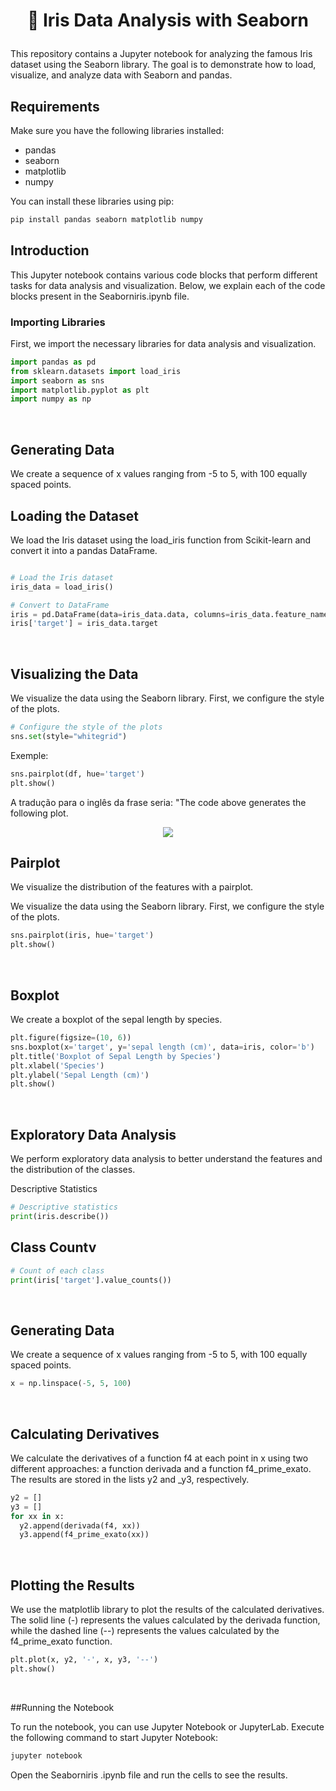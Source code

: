 <br><br>


<!--Header -->

#  <p align="center"> 🌸 Iris Data Analysis with Seaborn 

This repository contains a Jupyter notebook for analyzing the famous Iris dataset using the Seaborn library. The goal is to demonstrate how to load, visualize, and analyze data with Seaborn and pandas.

## Requirements

Make sure you have the following libraries installed:

- pandas
- seaborn
- matplotlib
- numpy

You can install these libraries using pip:

```sh
pip install pandas seaborn matplotlib numpy
```

## Introduction

This Jupyter notebook contains various code blocks that perform different tasks for data analysis and visualization. Below, we explain each of the code blocks present in the Seaborniris.ipynb file.

### Importing Libraries

First, we import the necessary libraries for data analysis and visualization.

```python
import pandas as pd
from sklearn.datasets import load_iris
import seaborn as sns
import matplotlib.pyplot as plt
import numpy as np
```

<br>

## Generating Data

We create a sequence of x values ranging from -5 to 5, with 100 equally spaced points.

## Loading the Dataset

We load the Iris dataset using the load_iris function from Scikit-learn and convert it into a pandas DataFrame.

```python

# Load the Iris dataset
iris_data = load_iris()

# Convert to DataFrame
iris = pd.DataFrame(data=iris_data.data, columns=iris_data.feature_names)
iris['target'] = iris_data.target
```

<br>

## Visualizing the Data

We visualize the data using the Seaborn library. First, we configure the style of the plots.

```python
# Configure the style of the plots
sns.set(style="whitegrid")
```

Exemple:

```python
sns.pairplot(df, hue='target')
plt.show()
```

A tradução para o inglês da frase seria: "The code above generates the following plot.

 <p align="center">
<img src="https://github.com/user-attachments/assets/479b6f82-0880-4f32-817f-f963131c5e65"/>



<br>

## Pairplot

We visualize the distribution of the features with a pairplot.

We visualize the data using the Seaborn library. First, we configure the style of the plots.

```python
sns.pairplot(iris, hue='target')
plt.show()
```


<br>

## Boxplot

We create a boxplot of the sepal length by species.


```python
plt.figure(figsize=(10, 6))
sns.boxplot(x='target', y='sepal length (cm)', data=iris, color='b')
plt.title('Boxplot of Sepal Length by Species')
plt.xlabel('Species')
plt.ylabel('Sepal Length (cm)')
plt.show()
```

<br>

## Exploratory Data Analysis

We perform exploratory data analysis to better understand the features and the distribution of the classes.

Descriptive Statistics

```python
# Descriptive statistics
print(iris.describe())
 ```

## Class Countv

```python
# Count of each class
print(iris['target'].value_counts())
````

<br>


## Generating Data

We create a sequence of x values ranging from -5 to 5, with 100 equally spaced points.

```python
x = np.linspace(-5, 5, 100)
```

<br>

## Calculating Derivatives

We calculate the derivatives of a function f4 at each point in x using two different approaches: a function derivada and a function f4_prime_exato. The results are stored in the lists y2 and _y3, respectively.


```python
y2 = []
y3 = []
for xx in x:
  y2.append(derivada(f4, xx))
  y3.append(f4_prime_exato(xx))
```

<br>

## Plotting the Results

We use the matplotlib library to plot the results of the calculated derivatives. The solid line (-) represents the values calculated by the derivada function, while the dashed line (--) represents the values calculated by the f4_prime_exato function.


```python
plt.plot(x, y2, '-', x, y3, '--')
plt.show()
```

<br>

##Running the Notebook

To run the notebook, you can use Jupyter Notebook or JupyterLab. Execute the following command to start Jupyter Notebook:

```python
jupyter notebook
```

Open the Seaborniris   .ipynb file and run the cells to see the results.
